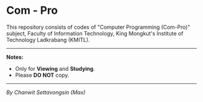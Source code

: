 # Com - Pro
This repository consists of codes of "Computer Programming (Com-Pro)" subject, Faculty of Information Technology, King Mongkut's Institute of Technology Ladkrabang (KMITL).
_____

<b>Notes:</b>
<ul>
  <li>Only for <b>Viewing</b> and <b>Studying</b>.</li>
  <li>Please <b>DO NOT</b> copy.</li>
</ul>

_____

<i>By Chanwit Settavongsin (Max)</i>

